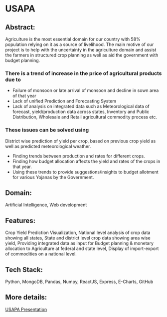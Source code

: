 # USAPA

## Abstract:

Agriculture is the most essential domain for our country with 58% population relying on it as a source of livelihood. The main motive of our project is to help with the uncertainty in the agriculture domain and assist the farmers in structured crop planning as well as aid the government with budget planning.

### There is a trend of increase in the price of agricultural products due to

- Failure of monsoon or late arrival of monsoon and decline in sown area of that year
- Lack of unified Prediction and Forecasting System
- Lack of analysis on integrated data such as Meteorological data of forecast, yield/production data across states, Inventory and Public Distribution, Wholesale and Retail agricultural commodity process etc.

### These issues can be solved using

District wise prediction of yield per crop, based on previous crop yield as well as predicted meteorological weather.

- Finding trends between production and rates for different crops.
- Finding how budget allocation affects the yield and rates of the crops in that year.
- Using these trends to provide suggestions/insights to budget allotment for various Yojanas by the Government.

## Domain:

Artificial Intelligence, Web development

## Features:

Crop Yield Prediction Visualization, National level analysis of crop data showing all states, State and district level crop data showing area wise yield, Providing integrated data as input for Budget planning & monetary allocation to Agriculture at federal and state level, Display of import-export of commodities on a national level.

## Tech Stack:

Python, MongoDB, Pandas, Numpy, ReactJS, Express, E-Charts, GitHub

## More details:
[USAPA Presentation](https://docs.google.com/presentation/d/1o96gGIeY_XP5TtKJUUYiC037MYXOqR4enYGH7VRa5fA/edit?usp=sharing)
